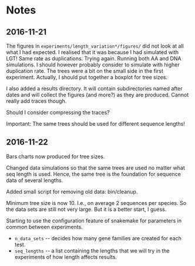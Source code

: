 # Notes

## 2016-11-21

The figures in `experiments/length_variation*/figures/` did not look at
all what I had expected.  I realised that it was because I had
simulated with LGT! Same rate as duplications. Trying again. Running
both AA and DNA simulations. I should however probably consider to
simulate with higher duplication rate. The trees were a bit on the
small side in the first experiment. Actually, I should put together a
boxplot for tree sizes.

I also added a results directory. It will contain subdirectories named
after dates and will collect the figures (and more?) as they are
produced. Cannot really add traces though.

Should I consider compressing the traces?

Important: The same trees should be used for different sequence lengths!


## 2016-11-22

Bars charts now produced for tree sizes.

Changed data simulations so that the same trees are used no matter
what seq length is used. Hence, the same tree is the foundation for
sequence data of several lengths.

Added small script for removing old data: bin/cleanup.

Minimum tree size is now 10. I.e., on average 2 sequences per
species. So the data sets are still not very large. But it is a better
start, I guess.

Starting to use the configuration feature of snakemake for parameters
in common between experiments.

* `n_data_sets` -- decides how many gene families are created for each test.
* `seq_lengths` -- a list containing the lengths that we will try in
   the experiments of how length affects results.

